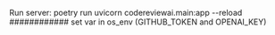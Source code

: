 Run server: poetry run uvicorn codereviewai.main:app --reload
############
set var in os_env (GITHUB_TOKEN and OPENAI_KEY)
